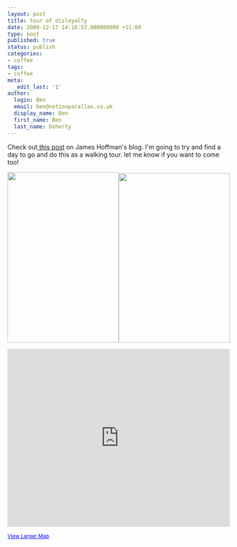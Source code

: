 ```yaml
---
layout: post
title: tour of disloyalty
date: 2009-12-17 14:16:57.000000000 +11:00
type: post
published: true
status: publish
categories:
- coffee
tags:
- coffee
meta:
  _edit_last: '1'
author:
  login: Ben
  email: ben@notionparallax.co.uk
  display_name: Ben
  first_name: Ben
  last_name: Doherty
---
```

<p>Check out<a href="http://www.jimseven.com/2009/12/17/gwilyms-disloyalty-card/"> this post</a> on James Hoffman's blog. I'm going to try and find a day to go and do this as a walking tour. let me know if you want to come too!</p>
<p><img class="alignnone" title="Disloyalty Card" src="{{ site.baseurl }}/assets/4191014161_f9d38e5c20_d.jpg" alt="" width="250" height="383" /><img class="alignnone" title="Disloyalty Card 2" src="{{ site.baseurl }}/assets/4191778090_7704401c50_d.jpg" alt="" width="250" height="381" /></p>
<p><iframe width="500" height="400" frameborder="0" scrolling="no" marginheight="0" marginwidth="0" src="http://maps.google.co.uk/maps?f=d&amp;source=s_d&amp;saddr=W1G+0JF+(%40+the+Match+Bar)&amp;daddr=WC1N+3HZ+(The+Espresso+Room)+to:EC1+(The+Whitecross+Coffee+Cart)+to:E1+6JE+(Prufrock+Coffee)+to:EC2M+4TP+(Taylor+St+Baristas)+to:E1+6QR+(Nude+Espresso)+to:E2+7SJ+(Taste+of+Bitter+Love)+to:E8+4PH+(Climpson+And+Sons)+to:N1+4NH+(Tina,+we+salute+you)&amp;hl=en&amp;geocode=FSgTEgMdr9H9_ykpub891Rp2SDGeEiyo5W-gmg%3BFdIoEgMdhCr-_ykFbKlfNht2SDHIlJRK5vStjg%3BFUAyEgMdK4v-_yntHupMQxt2SDF1FaZHUb24PQ%3BFRI7EgMdPc7-_ynbCyFuuhx2SDF1jS5c3GouMg%3BFTMXEgMdMsr-_ylTbp3-shx2SDEM7VVQePrJ2w%3BFeMiEgMdc-L-_ykVb-nVtRx2SDHJ4PAemUqavQ%3BFdRMEgMdivP-_ynJKHTLwBx2SDEp0-IeXjiB6g%3BFW9jEgMdLg7__ynHnIbN6Rx2SDF-oqZ5m937oA%3BFUiUEgMdu8r-_ym76Xf_jhx2SDFFS_pAeVQg-A&amp;mra=ls&amp;dirflg=w&amp;sll=51.532455,0.003777&amp;sspn=0.176837,0.349846&amp;ie=UTF8&amp;t=h&amp;ll=51.532882,-0.101967&amp;spn=0.042714,0.085659&amp;z=13&amp;output=embed">There really should be an iframe here :( </iframe></p>
<p>
  <small><a href="http://maps.google.co.uk/maps?f=d&amp;source=embed&amp;saddr=W1G+0JF+(%40+the+Match+Bar)&amp;daddr=WC1N+3HZ+(The+Espresso+Room)+to:EC1+(The+Whitecross+Coffee+Cart)+to:E1+6JE+(Prufrock+Coffee)+to:EC2M+4TP+(Taylor+St+Baristas)+to:E1+6QR+(Nude+Espresso)+to:E2+7SJ+(Taste+of+Bitter+Love)+to:E8+4PH+(Climpson+And+Sons)+to:N1+4NH+(Tina,+we+salute+you)&amp;hl=en&amp;geocode=FSgTEgMdr9H9_ykpub891Rp2SDGeEiyo5W-gmg%3BFdIoEgMdhCr-_ykFbKlfNht2SDHIlJRK5vStjg%3BFUAyEgMdK4v-_yntHupMQxt2SDF1FaZHUb24PQ%3BFRI7EgMdPc7-_ynbCyFuuhx2SDF1jS5c3GouMg%3BFTMXEgMdMsr-_ylTbp3-shx2SDEM7VVQePrJ2w%3BFeMiEgMdc-L-_ykVb-nVtRx2SDHJ4PAemUqavQ%3BFdRMEgMdivP-_ynJKHTLwBx2SDEp0-IeXjiB6g%3BFW9jEgMdLg7__ynHnIbN6Rx2SDF-oqZ5m937oA%3BFUiUEgMdu8r-_ym76Xf_jhx2SDFFS_pAeVQg-A&amp;mra=ls&amp;dirflg=w&amp;sll=51.532455,0.003777&amp;sspn=0.176837,0.349846&amp;ie=UTF8&amp;t=h&amp;ll=51.532882,-0.101967&amp;spn=0.042714,0.085659&amp;z=13" style="color:#0000FF;text-align:left">View Larger Map</a></small></p>
